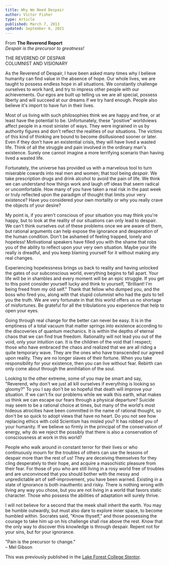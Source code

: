```yaml
---
title: Why We Need Despair
author: Victor Fisher
type: Article
published: March 7, 2013
updated: September 6, 2021
---
```


<Post :title="title"></Post>

From <b>The Reverend Report</b>\
*Despair is the precursor to greatness!*

THE REVEREND OF DESPAIR\
COLUMNIST AND VISIONARY

As the Reverend of Despair, I have been asked many times why I believe humanity can find value in the absence of hope. Our whole lives, we are taught to possess endless hope in all situations. We constantly challenge ourselves to work hard, and try to impress other people with our achievements. Our egos are built up telling us we are all special, possess liberty and will succeed at our dreams if we try hard enough. People also believe it's import to have fun in their lives.

Most of us living with such philosophies think we are happy and free, or at least have the potential to be. Unfortunately, these "positive" worldviews affect people in a most sinister of ways. They were ingrained in us by authority figures and don't reflect the realities of our situations. The victims of this kind of thinking are bound to become disillusioned sooner or later. Even if they don't have an existential crisis, they will have lived a wasted life. Think of all the struggle and pain involved in the ordinary man's existence. Surely one cannot imagine a more terrifying scenario than having lived a wasted life.

Fortunately, the universe has provided us with a marvelous tool to turn miserable cowards into real men and women; that tool being *despair*. We take prescription drugs and drink alcohol to avoid the pain of life. We think we can understand how things work and laugh off ideas that seem radical or uncomfortable. How many of you have taken a real risk in the past week or truly reflected upon the paradigm of thought that limits your very existence? Have you considered your own mortality or why you really crave the objects of your desire?

My point is, if you aren't conscious of your situation you may think you're happy, but to look at the reality of our situations can only lead to despair. We can't think ourselves out of these problems once we are aware of them, but rational arguments can help expose the ignorance and desperation of the human condition. Don't be ashamed of feeling trapped, lonely and hopeless! Motivational speakers have filled you with the shame that robs you of the ability to reflect upon your very own situation. Maybe your life really is dreadful, and you keep blaming yourself for it without making any real changes.

Experiencing hopelessness brings us back to reality and having unlocked the gates of our subconscious world, everything begins to fall apart. Your life will be in shambles and every moment will be an epic struggle. If you get to this point consider yourself lucky and think to yourself, "Brilliant! I'm being freed from my old self." Thank that fellow who dumped you, and the boss who fired you, along with that stupid columnist who had the guts to tell you the truth. We are very fortunate in that this world offers us no shortage of misfortunes. Be grateful for all the tribulations you experience that help to open your eyes.

Going through real change for the better can never be easy. It is in the emptiness of a total vacuum that matter springs into existence according to the discoveries of quantum mechanics. It is within the depths of eternal chaos that we can find true freedom. Rationality will not lead you out of the void, only your intuition can. It is the children of the void that I respect; those who have embraced the chaos and realized that we are all riding a quite temporary wave. They are the ones who have transcended our agreed upon reality. They are no longer slaves of their fortune. When you take responsibility for your existence, then you can live without fear. Rebirth can only come about through the annihilation of the soul.

Looking to the other extreme, some of you may be smart and say, "Reverend, why don't we just all kill ourselves if everything is looking so gloomy?" To you I say don't be so hopeful that death will improve your situation. If we can't fix our problems while we walk this earth, what makes us think we can escape our fears through a physical departure? Suicide may seem to be a rational choice at times, but many of the world's most hideous atrocities have been committed in the name of rational thought, so don't be so quick to adopt views that have no heart. Do you not see how replacing ethics with cold Scientism has misled you? It has robbed you of your humanity. If we believe so firmly in the principal of the conservation of energy, why do we reject the possibly that there is also a conservation of consciousness at work in this world?

People who walk around in constant terror for their lives or who continuously mourn for the troubles of others can use the lessons of despair more than the rest of us! They are deceiving themselves for they cling desperately to their hope, and acquire a masochistic pleasure from their fear. For those of you who are still living in a rosy world free of troubles and are unconvinced that you should bother with the messy and unpredictable art of self-improvement, you have been warned. Existing in a state of ignorance is both inauthentic and risky. There is nothing wrong with living any way you chose, but you are not living in a world that favors static character. Those who possess the abilities of adaptation will surely thrive.

I will not believe for a second that the meek shall inherit the earth. You may be humble outwardly, but must also dare to explore inner space, to become humbled within. Socrates said, "Know thyself," and those possessing the courage to take him up on his challenge shall rise above the rest. Know that the only way to discover this knowledge is through despair. Repent not for your sins, but for your ignorance.

"Pain is the precursor to change."\
– Mel Gibson

This was previously published in the [Lake Forest College Stentor](http://stentornews.com/).
